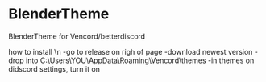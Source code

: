 # BlenderTheme

BlenderTheme for Vencord/betterdiscord

how to install \n
-go to release on righ of page
-download newest version
-drop into C:\Users\YOU\AppData\Roaming\Vencord\themes
-in themes on didscord settings, turn it on
